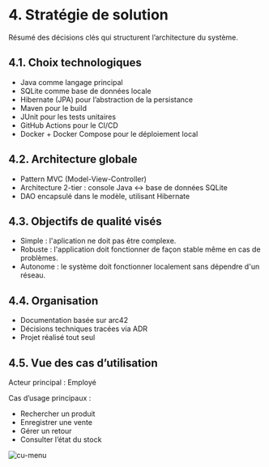 # 4. Stratégie de solution

Résumé des décisions clés qui structurent l’architecture du système.

## 4.1. Choix technologiques

- Java comme langage principal
- SQLite comme base de données locale
- Hibernate (JPA) pour l’abstraction de la persistance
- Maven pour le build
- JUnit pour les tests unitaires
- GitHub Actions pour le CI/CD
- Docker + Docker Compose pour le déploiement local

## 4.2. Architecture globale

- Pattern MVC (Model-View-Controller)
- Architecture 2-tier : console Java ↔ base de données SQLite
- DAO encapsulé dans le modèle, utilisant Hibernate

## 4.3. Objectifs de qualité visés

- Simple : l'aplication ne doit pas être complexe. 
- Robuste : l'application doit fonctionner de façon stable même en cas de problèmes.
- Autonome : le système doit fonctionner localement sans dépendre d'un réseau.

## 4.4. Organisation

- Documentation basée sur arc42
- Décisions techniques tracées via ADR
- Projet réalisé tout seul

## 4.5. Vue des cas d’utilisation

Acteur principal : Employé 

Cas d’usage principaux :
* Rechercher un produit
* Enregistrer une vente
* Gérer un retour
* Consulter l’état du stock

![cu-menu](https://img.plantuml.biz/plantuml/svg/bPFFQXin4CRl1h_3u8jjWW_DNmWu975A2VJGrabwwMMY7M-KQgLbD0erfT1to4l4p-4toPD4ygebNWU23mlYuvjlVZFIddf1bb2PRaUq688BZILZLH4K10ez5FqWscYFefs5vx-FC9rxMJurZfByIg-24Jsgi4IlhOV1TxeTTZlT3Yfn31-hshWv9O592TeoTkgTrRNHgicDVfZMh6q9vyx93pkuj48yGqLmTJUlo13EO0Ucn0zQaO_7ymluuhoKJDElduSz-9tY0Vem7ezXia7-2ZOUQtP5qEAJELK5Jt7O2FMDr1rn-Y3OVxOUnBZhoOSrvyHP7wUEnZYC5wT-WY8hZ2RRTxS0yl0GQscJv-pU1Lc30GnGezN4kS_UMi4D6bsi2gZ9pAxzhMYOn0NUnBcqMdI3qrXo-i6R32Oc_TzquxVBXSyrX-yICTQrOu41_OBZT0595BTQnJq9pBH5Czo0_BHSn3QSCNE6YjVb8jPoyMhTcUIes_cJOF8xXT7efBdkTM6tBUorXVssSD0M3jl2KMfyIhPO_OGl)
